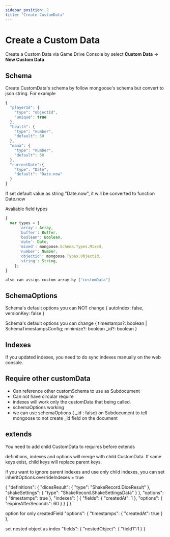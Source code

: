 ```yaml
---
sidebar_position: 2
title: "Create CustomData"
---
```


# Create a Custom Data

Create a Custom Data via Game Drive Console  by select **Custom Data** -> **New Custom Data**

## Schema   

Create CustomData's schema by follow mongoose's schema but convert to json string. For example

```js title="schema : playerStatus"
{
  "playerId": {
    "type": "objectId",
    "unique": true
  },
  "health": {
    "type": "number",
    "default": 50
  },
  "mana": {
    "type": "number",
    "default": 50
  },
  "currentDate":{
    "type": "Date",
    "default": "Date.now"
  }
}
```
If set default value as string "Date.now", it will be converted to function Date.now

Avaliable field types

```js title="availableTypes"
{
  var types = {
      'array': Array,
      'buffer': Buffer,
      'boolean': Boolean,
      'date': Date,
      'mixed': mongoose.Schema.Types.Mixed,
      'number': Number,
      'objectid': mongoose.Types.ObjectId,
      'string': String,
    };
}

also can assign custom array by ["customData"]

```

## SchemaOptions 

Schema's default options you can NOT change
{
  autoIndex: false,
  versionKey: false
}

Schema's default options you can change
{
  timestamps?: boolean | SchemaTimestampsConfig;
  minimize?: boolean
  _id?: boolean
}

## Indexes 

If you updated indexes, you need to do sync indexes manually on the web console.
## Require other customData

- Can reference other customSchema to use as Subdocument
- Can not have circular require
- indexes will work only the customData that being called.
- schemaOptions working
- we can use schemaOptions { _id : false} on Subdocument to tell mongoose to not create _id field on the document

## extends
You need to add child CustomData to requires before extends

definitions, indexes and options will merge with child CustomData. If same keys exist, child keys will replace parent keys.

if you want to ignore parent indexes and use only child indexes, you can set inheritOptions.overrideIndexes = true

{
    "definitions": {
        "dicesResult": {
            "type": "ShakeRecord.DiceResult"
        },
        "shakeSettings": {
            "type": "ShakeRecord.ShakeSettingsData"
        }
    },
    "options": {
        "timestamps": true
    },
    "indexes": [
        {
            "fields": {
                "createdAt": 1
            },
            "options": {
                "expireAfterSeconds": 60
            }
        }
    ]
}

option for only createdField
"options": {
        "timestamps": {
            "createdAt": true
        }
    },

set nested object as index
"fields": {
      "nestedObject": {
          "field1":1
      }
    }